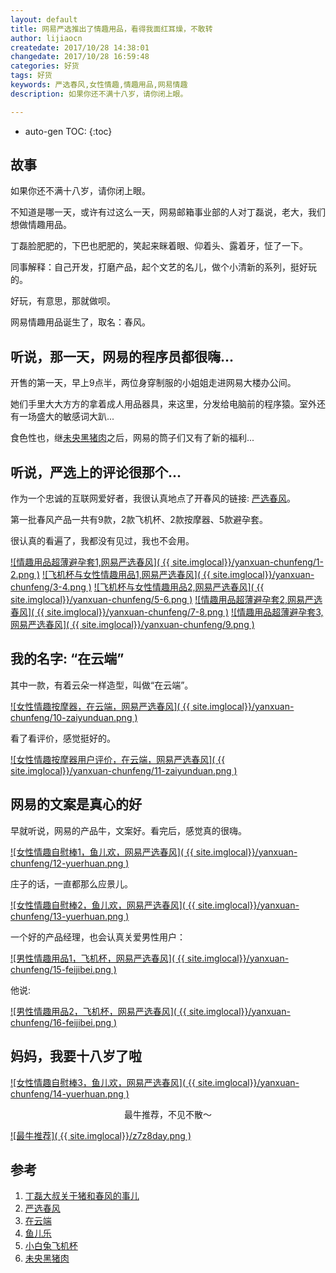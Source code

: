 ```yaml
---
layout: default
title: 网易严选推出了情趣用品，看得我面红耳燥，不敢转
author: lijiaocn
createdate: 2017/10/28 14:38:01
changedate: 2017/10/28 16:59:48
categories: 好货
tags: 好货
keywords: 严选春风,女性情趣,情趣用品,网易情趣
description: 如果你还不满十八岁，请你闭上眼。

---
```


* auto-gen TOC:
{:toc}

## 故事

如果你还不满十八岁，请你闭上眼。

不知道是哪一天，或许有过这么一天，网易邮箱事业部的人对丁磊说，老大，我们想做情趣用品。

丁磊脸肥肥的，下巴也肥肥的，笑起来眯着眼、仰着头、露着牙，怔了一下。

同事解释：自己开发，打磨产品，起个文艺的名儿，做个小清新的系列，挺好玩的。

好玩，有意思，那就做呗。

网易情趣用品诞生了，取名：春风。

## 听说，那一天，网易的程序员都很嗨...

开售的第一天，早上9点半，两位身穿制服的小姐姐走进网易大楼办公间。

她们手里大大方方的拿着成人用品器具，来这里，分发给电脑前的程序猿。室外还有一场盛大的敏感词大趴...

食色性也，继[未央黑猪肉][6]之后，网易的筒子们又有了新的福利...

## 听说，严选上的评论很那个...

作为一个忠诚的互联网爱好者，我很认真地点了开春风的链接: [严选春风][2]。

第一批春风产品一共有9款，2款飞机杯、2款按摩器、5款避孕套。

很认真的看遍了，我都没有见过，我也不会用。

[![情趣用品超薄避孕套1,网易严选春风]( {{ site.imglocal}}/yanxuan-chunfeng/1-2.png )][2]
[![飞机杯与女性情趣用品1,网易严选春风]( {{ site.imglocal}}/yanxuan-chunfeng/3-4.png )][2]
[![飞机杯与女性情趣用品2,网易严选春风]( {{ site.imglocal}}/yanxuan-chunfeng/5-6.png )][2]
[![情趣用品超薄避孕套2,网易严选春风]( {{ site.imglocal}}/yanxuan-chunfeng/7-8.png )][2]
[![情趣用品超薄避孕套3,网易严选春风]( {{ site.imglocal}}/yanxuan-chunfeng/9.png )][2]

## 我的名字: “在云端”

其中一款，有着云朵一样造型，叫做“在云端”。

[![女性情趣按摩器，在云端，网易严选春风]( {{ site.imglocal}}/yanxuan-chunfeng/10-zaiyunduan.png )][3]

看了看评价，感觉挺好的。

[![女性情趣按摩器用户评价，在云端，网易严选春风]( {{ site.imglocal}}/yanxuan-chunfeng/11-zaiyunduan.png )][3]

## 网易的文案是真心的好

早就听说，网易的产品牛，文案好。看完后，感觉真的很嗨。

[![女性情趣自慰棒1，鱼儿欢，网易严选春风]( {{ site.imglocal}}/yanxuan-chunfeng/12-yuerhuan.png )][4]

庄子的话，一直都那么应景儿。

[![女性情趣自慰棒2，鱼儿欢，网易严选春风]( {{ site.imglocal}}/yanxuan-chunfeng/13-yuerhuan.png )][4]

一个好的产品经理，也会认真关爱男性用户：

[![男性情趣用品1，飞机杯，网易严选春风]( {{ site.imglocal}}/yanxuan-chunfeng/15-feijibei.png )][5]

他说:

[![男性情趣用品2，飞机杯，网易严选春风]( {{ site.imglocal}}/yanxuan-chunfeng/16-feijibei.png )][5]

## 妈妈，我要十八岁了啦

[![女性情趣自慰棒3，鱼儿欢，网易严选春风]( {{ site.imglocal}}/yanxuan-chunfeng/14-yuerhuan.png )][4]

<p style="text-align:center">最牛推荐，不见不散～</p>

[![最牛推荐]( {{ site.imglocal}}/z7z8day.png )][4]

## 参考

1. [丁磊大叔关于猪和春风的事儿][1]
2. [严选春风][2]
3. [在云端][3]
4. [鱼儿乐][4]
5. [小白兔飞机杯][5]
6. [未央黑猪肉][6]

[1]: https://news.futunn.com/market/60575 "丁磊大叔关于猪和春风的事儿" 
[2]: https://c.duomai.com/track.php?k=jL19WeGJTJGJTJBNTJwRHdo1DdmA3boNnbj9WYppWas1DZpVXZmcDOwMTPklWYmAjMzUjMy0DZp9VZ0l2cmYiJFhTNyUyMBVjMlkTR1ITJ1EUNyUCO5UjMlYTR1ITJENTJkJ3b3lXZrZ0Mlg2YyFWZzZkMl02bj5yM2E "严选春风"
[3]: https://c.duomai.com/track.php?k=BNTJwRHdo1DdmA3boNnbj9WYppWas1DZpVXZmcDOwMTPklWYmAjMzUjMy0DZp9VZ0l2cmYiJ1ADM0MzMxQ0MlQWaGNTJslWY0VGZGJTJtVGdpZkMl02bj5yM2EjL19WeGJTJGJTJ "在云端"
[4]: https://c.duomai.com/track.php?k=BNTJwRHdo1DdmA3boNnbj9WYppWas1DZpVXZmcDOwMTPklWYmAjMzUjMy0DZp9VZ0l2cmYiJzADM0MzMxQ0MlQWaGNTJslWY0VGZGJTJtVGdpZkMl02bj5yM2EjL19WeGJTJGJTJ "鱼儿乐"
[5]: https://c.duomai.com/track.php?k=BNTJwRHdo1DdmA3boNnbj9WYppWas1DZpVXZmcDOwMTPklWYmAjMzUjMy0DZp9VZ0l2cmYiJzADMzMzMxQ0MlQWaGNTJslWY0VGZGJTJtVGdpZkMl02bj5yM2EjL19WeGJTJGJTJ "小白兔飞机杯"
[6]: https://c.duomai.com/track.php?k=GJTJGJTJBNTJwRHdo1Ddm0DZpVXZmcDOwMTPklWYmAjMzUjMy0DZp9VZ0l2cmYiJ1IDM0IzMxQ0MlQWaGNTJslWY0VGZGJTJtVGdpZkMl02bj5yM2EjL19We "未央黑猪肉"
